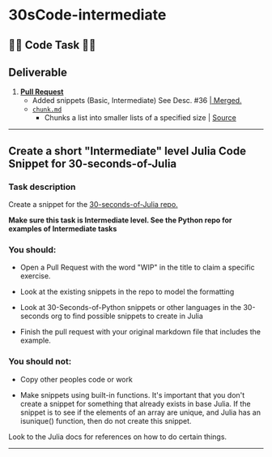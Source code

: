 # 30sCode-intermediate

## 👨‍💻  Code Task 👨‍💻

## Deliverable

1. [**Pull Request**](https://github.com/30-seconds/30-seconds-of-julia/pull/36)
   - Added snippets (Basic, Intermediate) See Desc. #36 [| Merged.](https://github.com/30-seconds/30-seconds-of-julia/commit/cbf1b207ed13b4c9e3eec980d46c2770cd6899fb) 
   - [`chunk.md`](./chunk.md)
     - Chunks a list into smaller lists of a specified size | [Source](https://github.com/30-seconds/30-seconds-of-python/blob/master/snippets/chunk.md)

<hr>

## Create a short "Intermediate" level Julia Code Snippet for 30-seconds-of-Julia

### Task description

Create a snippet for the [30-seconds-of-Julia repo.](https://github.com/30-seconds/30-seconds-of-julia)

**Make sure this task is Intermediate level. See the Python repo for examples of Intermediate tasks**

### You should:

- Open a Pull Request with the word "WIP" in the title to claim a specific exercise.

- Look at the existing snippets in the repo to model the formatting

- Look at 30-Seconds-of-Python snippets or other languages in the 30-seconds org to find possible snippets to create in Julia

- Finish the pull request with your original markdown file that includes the example.

### You should not:

- Copy other peoples code or work

- Make snippets using built-in functions. It's important that you don't create a snippet for something that already exists in base Julia. If the snippet is to see if the elements of an array are unique, and Julia has an isunique() function, then do not create this snippet.

Look to the Julia docs for references on how to do certain things.

<hr>